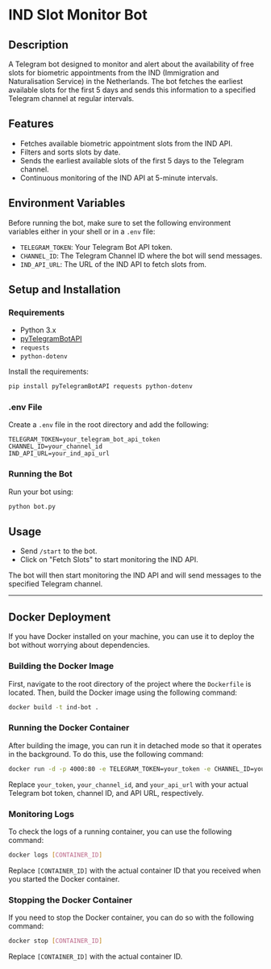 # IND Slot Monitor Bot

## Description

A Telegram bot designed to monitor and alert about the availability of free slots for biometric appointments from the IND (Immigration and Naturalisation Service) in the Netherlands. The bot fetches the earliest available slots for the first 5 days and sends this information to a specified Telegram channel at regular intervals.

## Features

- Fetches available biometric appointment slots from the IND API.
- Filters and sorts slots by date.
- Sends the earliest available slots of the first 5 days to the Telegram channel.
- Continuous monitoring of the IND API at 5-minute intervals.

## Environment Variables

Before running the bot, make sure to set the following environment variables either in your shell or in a `.env` file:

- `TELEGRAM_TOKEN`: Your Telegram Bot API token.
- `CHANNEL_ID`: The Telegram Channel ID where the bot will send messages.
- `IND_API_URL`: The URL of the IND API to fetch slots from.

## Setup and Installation

### Requirements

- Python 3.x
- [pyTelegramBotAPI](https://github.com/eternnoir/pyTelegramBotAPI)
- `requests`
- `python-dotenv`

Install the requirements:

```bash
pip install pyTelegramBotAPI requests python-dotenv
```

### .env File

Create a `.env` file in the root directory and add the following:

```env
TELEGRAM_TOKEN=your_telegram_bot_api_token
CHANNEL_ID=your_channel_id
IND_API_URL=your_ind_api_url
```

### Running the Bot

Run your bot using:

```bash
python bot.py
```

## Usage

- Send `/start` to the bot.
- Click on "Fetch Slots" to start monitoring the IND API.

The bot will then start monitoring the IND API and will send messages to the specified Telegram channel.

---

## Docker Deployment

If you have Docker installed on your machine, you can use it to deploy the bot without worrying about dependencies.

### Building the Docker Image

First, navigate to the root directory of the project where the `Dockerfile` is located. Then, build the Docker image using the following command:

```bash
docker build -t ind-bot .
```

### Running the Docker Container

After building the image, you can run it in detached mode so that it operates in the background. To do this, use the following command:

```bash
docker run -d -p 4000:80 -e TELEGRAM_TOKEN=your_token -e CHANNEL_ID=your_channel_id -e IND_API_URL=your_api_url ind-bot
```

Replace `your_token`, `your_channel_id`, and `your_api_url` with your actual Telegram bot token, channel ID, and API URL, respectively.

### Monitoring Logs

To check the logs of a running container, you can use the following command:

```bash
docker logs [CONTAINER_ID]
```

Replace `[CONTAINER_ID]` with the actual container ID that you received when you started the Docker container.

### Stopping the Docker Container

If you need to stop the Docker container, you can do so with the following command:

```bash
docker stop [CONTAINER_ID]
```

Replace `[CONTAINER_ID]` with the actual container ID.
